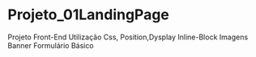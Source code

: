 # Projeto_01LandingPage
Projeto Front-End 
Utilização Css, 
Position,Dysplay Inline-Block
Imagens
Banner
Formulário Básico
